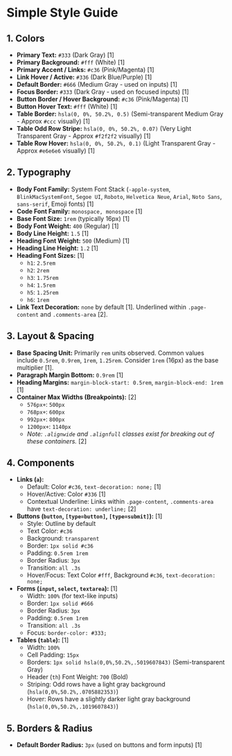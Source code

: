# Simple Style Guide

## 1. Colors

*   **Primary Text:** `#333` (Dark Gray) [1]
*   **Primary Background:** `#fff` (White) [1]
*   **Primary Accent / Links:** `#c36` (Pink/Magenta) [1]
*   **Link Hover / Active:** `#336` (Dark Blue/Purple) [1]
*   **Default Border:** `#666` (Medium Gray - used on inputs) [1]
*   **Focus Border:** `#333` (Dark Gray - used on focused inputs) [1]
*   **Button Border / Hover Background:** `#c36` (Pink/Magenta) [1]
*   **Button Hover Text:** `#fff` (White) [1]
*   **Table Border:** `hsla(0, 0%, 50.2%, 0.5)` (Semi-transparent Medium Gray - Approx `#ccc` visually) [1]
*   **Table Odd Row Stripe:** `hsla(0, 0%, 50.2%, 0.07)` (Very Light Transparent Gray - Approx `#f2f2f2` visually) [1]
*   **Table Row Hover:** `hsla(0, 0%, 50.2%, 0.1)` (Light Transparent Gray - Approx `#e6e6e6` visually) [1]

## 2. Typography

*   **Body Font Family:** System Font Stack (`-apple-system`, `BlinkMacSystemFont`, `Segoe UI`, `Roboto`, `Helvetica Neue`, `Arial`, `Noto Sans`, `sans-serif`, Emoji fonts) [1]
*   **Code Font Family:** `monospace, monospace` [1]
*   **Base Font Size:** `1rem` (typically 16px) [1]
*   **Body Font Weight:** `400` (Regular) [1]
*   **Body Line Height:** `1.5` [1]
*   **Heading Font Weight:** `500` (Medium) [1]
*   **Heading Line Height:** `1.2` [1]
*   **Heading Font Sizes:** [1]
    *   `h1`: `2.5rem`
    *   `h2`: `2rem`
    *   `h3`: `1.75rem`
    *   `h4`: `1.5rem`
    *   `h5`: `1.25rem`
    *   `h6`: `1rem`
*   **Link Text Decoration:** `none` by default [1]. Underlined within `.page-content` and `.comments-area` [2].

## 3. Layout & Spacing

*   **Base Spacing Unit:** Primarily `rem` units observed. Common values include `0.5rem`, `0.9rem`, `1rem`, `1.25rem`. Consider `1rem` (16px) as the base multiplier [1].
*   **Paragraph Margin Bottom:** `0.9rem` [1]
*   **Heading Margins:** `margin-block-start: 0.5rem`, `margin-block-end: 1rem` [1]
*   **Container Max Widths (Breakpoints):** [2]
    *   `576px+`: `500px`
    *   `768px+`: `600px`
    *   `992px+`: `800px`
    *   `1200px+`: `1140px`
    *   *Note: `.alignwide` and `.alignfull` classes exist for breaking out of these containers.* [2]

## 4. Components

*   **Links (`a`):**
    *   Default: Color `#c36`, `text-decoration: none;` [1]
    *   Hover/Active: Color `#336` [1]
    *   Contextual Underline: Links within `.page-content`, `.comments-area` have `text-decoration: underline;` [2]
*   **Buttons (`button`, `[type=button]`, `[type=submit]`):** [1]
    *   Style: Outline by default
    *   Text Color: `#c36`
    *   Background: `transparent`
    *   Border: `1px solid #c36`
    *   Padding: `0.5rem 1rem`
    *   Border Radius: `3px`
    *   Transition: `all .3s`
    *   Hover/Focus: Text Color `#fff`, Background `#c36`, `text-decoration: none;`
*   **Forms (`input`, `select`, `textarea`):** [1]
    *   Width: `100%` (for text-like inputs)
    *   Border: `1px solid #666`
    *   Border Radius: `3px`
    *   Padding: `0.5rem 1rem`
    *   Transition: `all .3s`
    *   Focus: `border-color: #333;`
*   **Tables (`table`):** [1]
    *   Width: `100%`
    *   Cell Padding: `15px`
    *   Borders: `1px solid hsla(0,0%,50.2%,.5019607843)` (Semi-transparent Gray)
    *   Header (`th`) Font Weight: `700` (Bold)
    *   Striping: Odd rows have a light gray background (`hsla(0,0%,50.2%,.0705882353)`)
    *   Hover: Rows have a slightly darker light gray background (`hsla(0,0%,50.2%,.1019607843)`)

## 5. Borders & Radius

*   **Default Border Radius:** `3px` (used on buttons and form inputs) [1]
